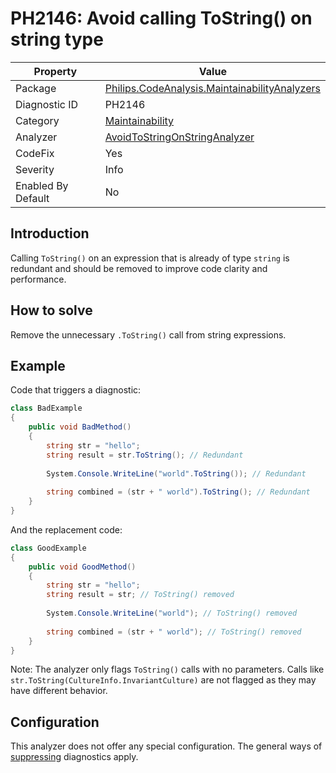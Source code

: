 # PH2146: Avoid calling ToString() on string type

| Property | Value  |
|--|--|
| Package | [Philips.CodeAnalysis.MaintainabilityAnalyzers](https://www.nuget.org/packages/Philips.CodeAnalysis.MaintainabilityAnalyzers) |
| Diagnostic ID | PH2146 |
| Category  | [Maintainability](../Maintainability.md) |
| Analyzer | [AvoidToStringOnStringAnalyzer](https://github.com/philips-software/roslyn-analyzers/blob/main/Philips.CodeAnalysis.MaintainabilityAnalyzers/Maintainability/AvoidToStringOnStringAnalyzer.cs)
| CodeFix  | Yes |
| Severity | Info |
| Enabled By Default | No |

## Introduction

Calling `ToString()` on an expression that is already of type `string` is redundant and should be removed to improve code clarity and performance.

## How to solve

Remove the unnecessary `.ToString()` call from string expressions.

## Example

Code that triggers a diagnostic:
``` cs
class BadExample
{
    public void BadMethod()
    {
        string str = "hello";
        string result = str.ToString(); // Redundant
        
        System.Console.WriteLine("world".ToString()); // Redundant
        
        string combined = (str + " world").ToString(); // Redundant
    }
}
```

And the replacement code:
``` cs
class GoodExample
{
    public void GoodMethod()
    {
        string str = "hello";
        string result = str; // ToString() removed
        
        System.Console.WriteLine("world"); // ToString() removed
        
        string combined = (str + " world"); // ToString() removed
    }
}
```

Note: The analyzer only flags `ToString()` calls with no parameters. Calls like `str.ToString(CultureInfo.InvariantCulture)` are not flagged as they may have different behavior.

## Configuration

This analyzer does not offer any special configuration. The general ways of [suppressing](https://learn.microsoft.com/en-us/dotnet/fundamentals/code-analysis/suppress-warnings) diagnostics apply.